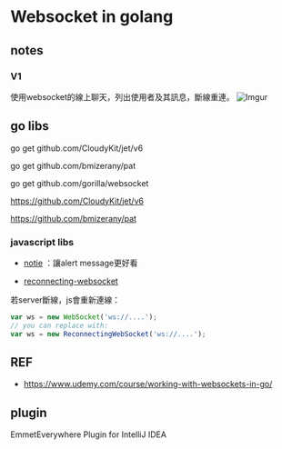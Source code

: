 # Websocket in golang

## notes

### V1
使用websocket的線上聊天，列出使用者及其訊息，斷線重連。
![Imgur](https://i.imgur.com/qPGDjok.jpg)

## go libs
go get github.com/CloudyKit/jet/v6

go get github.com/bmizerany/pat

go get github.com/gorilla/websocket

https://github.com/CloudyKit/jet/v6

https://github.com/bmizerany/pat


### javascript libs

* [notie](https://github.com/jaredreich/notie)
  ：讓alert message更好看

* [reconnecting-websocket](https://github.com/joewalnes/reconnecting-websocket)

若server斷線，js會重新連線：

```js
var ws = new WebSocket('ws://....');
// you can replace with:
var ws = new ReconnectingWebSocket('ws://....');
```

## REF
* https://www.udemy.com/course/working-with-websockets-in-go/

## plugin
EmmetEverywhere Plugin for IntelliJ IDEA
